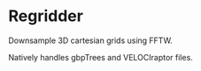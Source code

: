 Regridder
=========

Downsample 3D cartesian grids using FFTW.

Natively handles gbpTrees and VELOCIraptor files.
